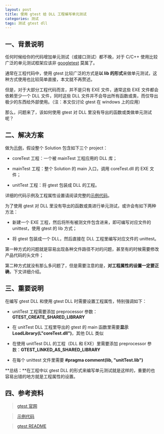 ```yaml
---
layout: post
title: 使用 gtest 给 DLL 工程编写单元测试
categories: 测试
tags: 测试 gtest dll
---
```


## 一、背景说明
  
任何时候给你的代码增加单元测试（或接口测试）都不晚，对于 C/C++ 使用比较广泛的单元测试框架应该非 [googletest](https://code.google.com/p/googletest/) 莫属了。

通常在工程代码中，使用 gtest 比较广泛的方式是**以 lib 的形式**来做单元测试，这种方式使用也比较简单直接，本文就不再赘述。

但是，对于大部分工程代码而言，并不是只有 EXE 文件，通常这些 EXE 文件都会依赖至少一个 DLL 文件，同时这些 DLL 文件并不会导出所有函数或类，而仅导出极少的东西给外部使用。（注：本文仅讨论 gtest 在 windows 上的应用）

那么，问题来了，该如何使用 gtest 对 DLL 里没有导出的函数或类做单元测试呢？


## 二、解决方案

做为[示例](https://github.com/thinkerou/gtest-dll-test)，假设整个 Solution 包含如下三个 project：

  * coreTest 工程：一个被 mainTest 工程应用的 DLL 库；
 
  * mainTest 工程：整个 Solution 的 main 入口，调用 coreTest.dll 的 EXE 文件； 

  * unitTest 工程：将 gtest 包装成 DLL 的工程。

详细的代码示例及工程属性设置请阅读完整的[示例代码](https://github.com/thinkerou/gtest-dll-test)。

<!--more-->

为了使用 gtest 对 DLL 里没有导出的函数或类进行单元测试，或许会有如下两种方法：

* 新建一个 EXE 工程，然后将所有被测文件包含进来，即可编写对应文件的 unittest，使用 gtest 的 lib 方式；

* 将 gtest 包装成一个 DLL，然后直接在 DLL 工程里编写对应文件的 unittest。

第一种方式的问题就是容易出现各种文件路径不对的问题，甚至有的时候需要修改产品代码的头文件；

第二种方式就没有那么多问题了，但是需要注意的是，**对工程属性的设置一定要正确**，下文详细介绍。


## 三、重要说明

在编写 gtest DLL 和使用 gtest DLL 时需要设置工程属性，特别强调如下：

* unitTest 工程需要添加 preprocessor 参数： **GTEST\_CREATE\_SHARED\_LIBRARY**

* 在 unitTest DLL 工程里导出的 gtest 的 main 函数里需要**显示 LoadLibrary(L"coreTest.dll")**，其他 DLL 类似

* 在使用 unitTest DLL 的工程（DLL 和 EXE）里需要添加 preprocessor 参数：**GTEST\_LINKED\_AS\_SHARED\_LIBRARY**

* 在每个 unittest 文件里需要 **#pragma comment(lib, "unitTest.lib")**

**总结：**在工程中以 gtest DLL 的形式来编写单元测试就是这样的，重要的也容易出错的地方就是工程属性的设置。


## 四、参考资料

> [gtest 官网](https://code.google.com/p/googletest/)

> [示例代码](https://github.com/thinkerou/gtest-dll-test)

> [gtest README](https://code.google.com/p/googletest/source/browse/trunk/README?r=638)